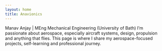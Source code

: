 ```yaml
---
layout: home
title: Anavionics
---
```


Manav Anjay | MEng Mechanical Engineering (University of Bath)
I’m passionate about aerospace, especially aircraft systems, design, propulsion and anything that flies. This page is where I share my aerospace-focused projects, self-learning and professional journey.
